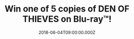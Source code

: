 ---
campaign-uuid: "c-cdeb9767-20eb-4fe0-a2d7-ab1a2da931d9"
type: "Preview"
category: "Entertainment"
date: "2018-06-04T09:00:00.000Z"
end-date: "2018-06-18T23:59:00.000Z"
disable-form: false
is_promoted: false
has_entry_page: true
title: "Win one of 5 copies of DEN OF THIEVES on Blu-ray™!"
competition-description: "<p>Calling all Gerard Butler and ''50 Cent'' fans! To celebrate\
  \ the Blu-ray™ release of the directorial debut of Christian Gudegast, DEN OF THIEVES,\
  \ we’ve got in our hands 5 copies of the official Blu-ray™ of the movie for five\
  \ lucky NME AAA members to win.</p>\r\n<p>Sounds good? You know what to do…</p>"
hero-header: "Win one of 5 copies of DEN OF THIEVES on Blu-ray™!"
terms-confirmation: "N/A"
banner-img: "https://assets.expresslyapp.com/asset-d1b2090d-d7d7-4501-8c6d-3b4c2dd7d443.jpg"
logo-left-href: "nme.com"
logo-left-image: "https://assets.expresslyapp.com/asset-04c5cf15-7690-405e-9d79-fb71715b2d42.jpg"
logo-left-title: "NME AAA"
bg-image-hero: "https://assets.expresslyapp.com/asset-4a654ab8-623e-4249-9d90-06b56fecf8f7.jpg"
bg-image-first: "https://assets.expresslyapp.com/asset-2551eaba-e6c6-4d58-a536-a98d7c55fb2e.jpg"
bg-image-second: "https://assets.expresslyapp.com/asset-70ec9ccc-fe8d-48de-90d6-c02ebf3d4f21.jpg"
bg-image-third: "https://assets.expresslyapp.com/asset-b96cab0a-0ccc-4e22-be22-48f985eb3442.jpg"
section1-content: "<p>Starring Gerard Butler, Pablo Schreiber, O’shea Jackson Jr and\
  \ Curtis ‘’50 Cent’’Jackson, DEN OF THIEVES follows a notorious crew of bank robbers\
  \ desperate to pull off the ultimate heist: the chance to steal $120 million in\
  \ cash, unless LA’s most feared law enforcement division can stop them!</p>\r\n\
  <p>This Blu-ray™ is a must-have for fans of both the movie and the action genre!</p>"
section2-content: "<p>The sensational Blu-ray™ is packed with full of exclusive bonus\
  \ content for you to get stuck in: Alternate Ending, Outtakes, Deleted Scenes, Commentary\
  \ with Director Christian Gudegast and Producer Tucker Tooley, Den of Thieves Theatrical\
  \ Cut…</p> \r\n<p>This DEN OF THIEVES Blu-ray™ release from Universal Pictures Home\
  \ Entertainment is the best plan for your weekend!</p>"
section3-content: "<p>Enter your details below for a chance to win this Blu-ray™ filled\
  \ with gripping, explosive action and an ending that left audiences stunned!</p>\r\
  \n <p>Good luck!</p>"
entry-title: "Win one of 5 copies of DEN OF THIEVES on Blu-ray™!"
entry-content: "<p>DEN OF THIEVES Blu-ray™ release is the perfect plan for your weekend!\
  \ <p><p>Enter the draw to win by completing the form below before 23.59pm on 18/06/2018.</p>"
has-winner: false
prize-description: "Win one of 5 copies of DEN OF THIEVES on Blu-ray™."
---